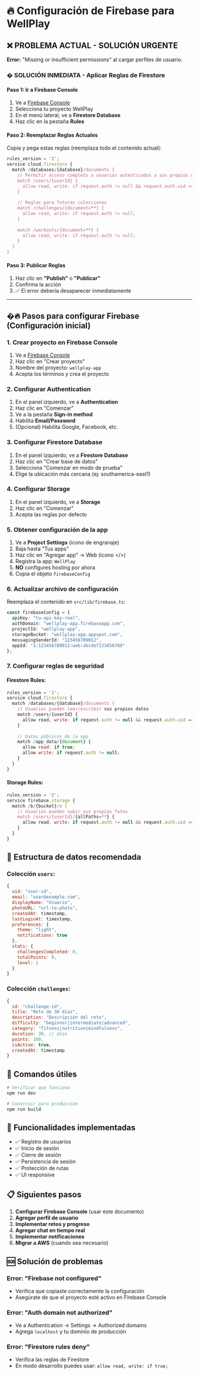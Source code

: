 # 🔥 Configuración de Firebase para WellPlay

## ❌ PROBLEMA ACTUAL - SOLUCIÓN URGENTE
**Error:** "Missing or insufficient permissions" al cargar perfiles de usuario.

### � SOLUCIÓN INMEDIATA - Aplicar Reglas de Firestore

#### Paso 1: Ir a Firebase Console
1. Ve a [Firebase Console](https://console.firebase.google.com/)
2. Selecciona tu proyecto WellPlay
3. En el menú lateral, ve a **Firestore Database**
4. Haz clic en la pestaña **Rules**

#### Paso 2: Reemplazar Reglas Actuales
Copia y pega estas reglas (reemplaza todo el contenido actual):

```javascript
rules_version = '2';
service cloud.firestore {
  match /databases/{database}/documents {
    // Permitir acceso completo a usuarios autenticados a sus propios documentos
    match /users/{userId} {
      allow read, write: if request.auth != null && request.auth.uid == userId;
    }
    
    // Reglas para futuras colecciones
    match /challenges/{document=**} {
      allow read, write: if request.auth != null;
    }
    
    match /workouts/{document=**} {
      allow read, write: if request.auth != null;
    }
  }
}
```

#### Paso 3: Publicar Reglas
1. Haz clic en **"Publish"** o **"Publicar"**
2. Confirma la acción
3. ✅ El error debería desaparecer inmediatamente

---

## �🔥 Pasos para configurar Firebase (Configuración inicial)

### 1. Crear proyecto en Firebase Console

1. Ve a [Firebase Console](https://console.firebase.google.com/)
2. Haz clic en "Crear proyecto"
3. Nombre del proyecto: `wellplay-app`
4. Acepta los términos y crea el proyecto

### 2. Configurar Authentication

1. En el panel izquierdo, ve a **Authentication**
2. Haz clic en "Comenzar"
3. Ve a la pestaña **Sign-in method**
4. Habilita **Email/Password**
5. (Opcional) Habilita Google, Facebook, etc.

### 3. Configurar Firestore Database

1. En el panel izquierdo, ve a **Firestore Database**
2. Haz clic en "Crear base de datos"
3. Selecciona "Comenzar en modo de prueba"
4. Elige la ubicación más cercana (ej: southamerica-east1)

### 4. Configurar Storage

1. En el panel izquierdo, ve a **Storage**
2. Haz clic en "Comenzar"
3. Acepta las reglas por defecto

### 5. Obtener configuración de la app

1. Ve a **Project Settings** (ícono de engranaje)
2. Baja hasta "Tus apps"
3. Haz clic en "Agregar app" → Web (icono </>)
4. Registra la app: `WellPlay`
5. **NO** configures hosting por ahora
6. Copia el objeto `firebaseConfig`

### 6. Actualizar archivo de configuración

Reemplaza el contenido en `src/lib/firebase.ts`:

```typescript
const firebaseConfig = {
  apiKey: "tu-api-key-real",
  authDomain: "wellplay-app.firebaseapp.com",
  projectId: "wellplay-app",
  storageBucket: "wellplay-app.appspot.com",
  messagingSenderId: "123456789012",
  appId: "1:123456789012:web:abcdef123456789"
};
```

### 7. Configurar reglas de seguridad

#### Firestore Rules:
```javascript
rules_version = '2';
service cloud.firestore {
  match /databases/{database}/documents {
    // Usuarios pueden leer/escribir sus propios datos
    match /users/{userId} {
      allow read, write: if request.auth != null && request.auth.uid == userId;
    }
    
    // Datos públicos de la app
    match /app_data/{document} {
      allow read: if true;
      allow write: if request.auth != null;
    }
  }
}
```

#### Storage Rules:
```javascript
rules_version = '2';
service firebase.storage {
  match /b/{bucket}/o {
    // Usuarios pueden subir sus propias fotos
    match /users/{userId}/{allPaths=**} {
      allow read, write: if request.auth != null && request.auth.uid == userId;
    }
  }
}
```

## 🚀 Estructura de datos recomendada

### Colección `users`:
```javascript
{
  uid: "user-id",
  email: "user@example.com",
  displayName: "Usuario",
  photoURL: "url-to-photo",
  createdAt: timestamp,
  lastLoginAt: timestamp,
  preferences: {
    theme: "light",
    notifications: true
  },
  stats: {
    challengesCompleted: 0,
    totalPoints: 0,
    level: 1
  }
}
```

### Colección `challenges`:
```javascript
{
  id: "challenge-id",
  title: "Reto de 30 días",
  description: "Descripción del reto",
  difficulty: "beginner|intermediate|advanced",
  category: "fitness|nutrition|mindfulness",
  duration: 30, // días
  points: 100,
  isActive: true,
  createdAt: timestamp
}
```

## 🔧 Comandos útiles

```bash
# Verificar que funciona
npm run dev

# Construir para producción
npm run build
```

## 🌟 Funcionalidades implementadas

- ✅ Registro de usuarios
- ✅ Inicio de sesión
- ✅ Cierre de sesión
- ✅ Persistencia de sesión
- ✅ Protección de rutas
- ✅ UI responsive

## 📋 Siguientes pasos

1. **Configurar Firebase Console** (usar este documento)
2. **Agregar perfil de usuario**
3. **Implementar retos y progreso**
4. **Agregar chat en tiempo real**
5. **Implementar notificaciones**
6. **Migrar a AWS** (cuando sea necesario)

## 🆘 Solución de problemas

### Error: "Firebase not configured"
- Verifica que copiaste correctamente la configuración
- Asegúrate de que el proyecto esté activo en Firebase Console

### Error: "Auth domain not authorized"
- Ve a Authentication → Settings → Authorized domains
- Agrega `localhost` y tu dominio de producción

### Error: "Firestore rules deny"
- Verifica las reglas de Firestore
- En modo desarrollo puedes usar: `allow read, write: if true;`
